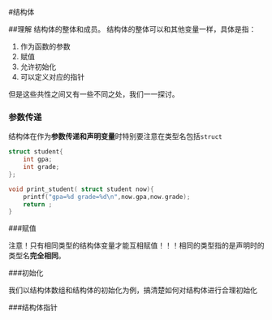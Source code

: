#结构体

##理解
结构体的整体和成员。
结构体的整体可以和其他变量一样，具体是指：

1. 作为函数的参数
2. 赋值
3. 允许初始化
4. 可以定义对应的指针

但是这些共性之间又有一些不同之处，我们一一探讨。

### 参数传递
结构体在作为**参数传递和声明变量**时特别要注意在类型名包括`struct`

```c
struct student{
	int gpa;
	int grade;
};

void print_student( struct student now){
	printf("gpa=%d grade=%d\n",now.gpa,now.grade);
	return ;
}
```

###赋值

注意！只有相同类型的结构体变量才能互相赋值！！！相同的类型指的是声明时的类型名**完全相同**。

###初始化

我们以结构体数组和结构体的初始化为例，搞清楚如何对结构体进行合理初始化

###结构体指针
